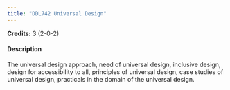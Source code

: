 ```yaml
---
title: "DDL742 Universal Design"
---
```

**Credits:** 3 (2-0-2)

#### Description
The universal design approach, need of universal design, inclusive design, design for accessibility to all, principles of universal design, case studies of universal design, practicals in the domain of the universal design.
